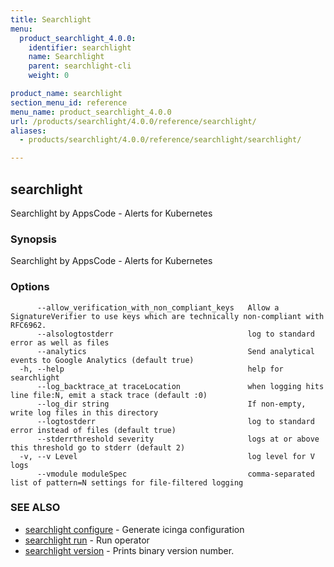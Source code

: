 ```yaml
---
title: Searchlight
menu:
  product_searchlight_4.0.0:
    identifier: searchlight
    name: Searchlight
    parent: searchlight-cli
    weight: 0

product_name: searchlight
section_menu_id: reference
menu_name: product_searchlight_4.0.0
url: /products/searchlight/4.0.0/reference/searchlight/
aliases:
  - products/searchlight/4.0.0/reference/searchlight/searchlight/

---
```

## searchlight

Searchlight by AppsCode - Alerts for Kubernetes

### Synopsis

Searchlight by AppsCode - Alerts for Kubernetes

### Options

```
      --allow_verification_with_non_compliant_keys   Allow a SignatureVerifier to use keys which are technically non-compliant with RFC6962.
      --alsologtostderr                              log to standard error as well as files
      --analytics                                    Send analytical events to Google Analytics (default true)
  -h, --help                                         help for searchlight
      --log_backtrace_at traceLocation               when logging hits line file:N, emit a stack trace (default :0)
      --log_dir string                               If non-empty, write log files in this directory
      --logtostderr                                  log to standard error instead of files (default true)
      --stderrthreshold severity                     logs at or above this threshold go to stderr (default 2)
  -v, --v Level                                      log level for V logs
      --vmodule moduleSpec                           comma-separated list of pattern=N settings for file-filtered logging
```

### SEE ALSO

* [searchlight configure](/docs/reference/searchlight/searchlight_configure.md)	 - Generate icinga configuration
* [searchlight run](/docs/reference/searchlight/searchlight_run.md)	 - Run operator
* [searchlight version](/docs/reference/searchlight/searchlight_version.md)	 - Prints binary version number.



